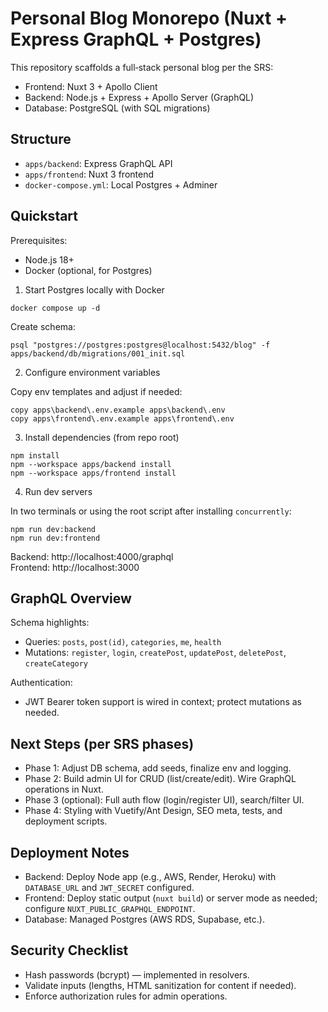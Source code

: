 # Personal Blog Monorepo (Nuxt + Express GraphQL + Postgres)

This repository scaffolds a full‑stack personal blog per the SRS:

- Frontend: Nuxt 3 + Apollo Client
- Backend: Node.js + Express + Apollo Server (GraphQL)
- Database: PostgreSQL (with SQL migrations)

## Structure

- `apps/backend`: Express GraphQL API
- `apps/frontend`: Nuxt 3 frontend
- `docker-compose.yml`: Local Postgres + Adminer

## Quickstart

Prerequisites:
- Node.js 18+
- Docker (optional, for Postgres)

1) Start Postgres locally with Docker

```
docker compose up -d
```

Create schema:

```
psql "postgres://postgres:postgres@localhost:5432/blog" -f apps/backend/db/migrations/001_init.sql
```

2) Configure environment variables

Copy env templates and adjust if needed:

```
copy apps\backend\.env.example apps\backend\.env
copy apps\frontend\.env.example apps\frontend\.env
```

3) Install dependencies (from repo root)

```
npm install
npm --workspace apps/backend install
npm --workspace apps/frontend install
```

4) Run dev servers

In two terminals or using the root script after installing `concurrently`:

```
npm run dev:backend
npm run dev:frontend
```

Backend: http://localhost:4000/graphql  
Frontend: http://localhost:3000

## GraphQL Overview

Schema highlights:
- Queries: `posts`, `post(id)`, `categories`, `me`, `health`
- Mutations: `register`, `login`, `createPost`, `updatePost`, `deletePost`, `createCategory`

Authentication:
- JWT Bearer token support is wired in context; protect mutations as needed.

## Next Steps (per SRS phases)

- Phase 1: Adjust DB schema, add seeds, finalize env and logging.
- Phase 2: Build admin UI for CRUD (list/create/edit). Wire GraphQL operations in Nuxt.
- Phase 3 (optional): Full auth flow (login/register UI), search/filter UI.
- Phase 4: Styling with Vuetify/Ant Design, SEO meta, tests, and deployment scripts.

## Deployment Notes

- Backend: Deploy Node app (e.g., AWS, Render, Heroku) with `DATABASE_URL` and `JWT_SECRET` configured.
- Frontend: Deploy static output (`nuxt build`) or server mode as needed; configure `NUXT_PUBLIC_GRAPHQL_ENDPOINT`.
- Database: Managed Postgres (AWS RDS, Supabase, etc.).

## Security Checklist

- Hash passwords (bcrypt) — implemented in resolvers.
- Validate inputs (lengths, HTML sanitization for content if needed).
- Enforce authorization rules for admin operations.

